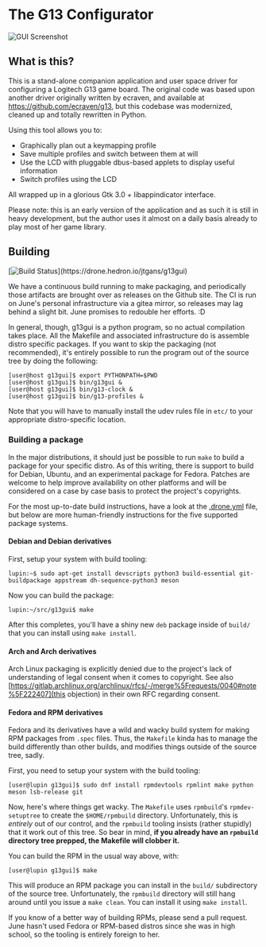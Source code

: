 The G13 Configurator
====================

![GUI Screenshot](assets/g13gui.png)

## What is this?

This is a stand-alone companion application and user space driver for
configuring a Logitech G13 game board. The original code was based upon another
driver originally written by ecraven, and available at
https://github.com/ecraven/g13, but this codebase was modernized, cleaned up
and totally rewritten in Python.

Using this tool allows you to:

  - Graphically plan out a keymapping profile
  - Save multiple profiles and switch between them at will
  - Use the LCD with pluggable dbus-based applets to display
    useful information
  - Switch profiles using the LCD

All wrapped up in a glorious Gtk 3.0 + libappindicator interface.

Please note: this is an early version of the application and as such it is still
in heavy development, but the author uses it almost on a daily basis already to
play most of her game library.

## Building

[![Build Status](https://drone.hedron.io/api/badges/jtgans/g13gui/status.svg?)](https://drone.hedron.io/jtgans/g13gui)

We have a continuous build running to make packaging, and periodically those
artifacts are brought over as releases on the Github site. The CI is run on
June's personal infrastructure via a gitea mirror, so releases may lag behind
a slight bit. June promises to redouble her efforts. :D

In general, though, g13gui is a python program, so no actual compilation takes
place. All the Makefile and associated infrastructure do is assemble distro
specific packages. If you want to skip the packaging (not recommended), it's
entirely possible to run the program out of the source tree by doing the
following:

```
[user@host g13gui]$ export PYTHONPATH=$PWD
[user@host g13gui]$ bin/g13gui &
[user@host g13gui]$ bin/g13-clock &
[user@host g13gui]$ bin/g13-profiles &
```

Note that you will have to manually install the udev rules file in `etc/` to
your appropriate distro-specific location.

### Building a package

In the major distributions, it should just be possible to run `make` to build
a package for your specific distro. As of this writing, there is support to
build for Debian, Ubuntu, and an experimental package for Fedora. Patches are
welcome to help improve availability on other platforms and will be considered
on a case by case basis to protect the project's copyrights.

For the most up-to-date build instructions, have a look at the
[.drone.yml](.drone.yml) file, but below are more human-friendly instructions
for the five supported package systems.

#### Debian and Debian derivatives

First, setup your system with build tooling:

```
lupin:~$ sudo apt-get install devscripts python3 build-essential git-buildpackage appstream dh-sequence-python3 meson
```

Now you can build the package:

```
lupin:~/src/g13gui$ make
```

After this completes, you'll have a shiny new `deb` package inside of `build/` that you can
install using `make install`.

#### Arch and Arch derivatives

Arch Linux packaging is explicitly denied due to the project's lack of understanding of
legal consent when it comes to copyright. See also
[https://gitlab.archlinux.org/archlinux/rfcs/-/merge%5Frequests/0040#note%5F222407](this objection)
in their own RFC regarding consent.

#### Fedora and RPM derivatives

Fedora and its derivatives have a wild and wacky build system for making RPM packages
from `.spec` files. Thus, the `Makefile` kinda has to manage the build differently than
other builds, and modifies things outside of the source tree, sadly.

First, you need to setup your system with the build tooling:

```
[user@lupin g13gui]$ sudo dnf install rpmdevtools rpmlint make python meson lsb-release git
```

Now, here's where things get wacky. The `Makefile` uses `rpmbuild`'s `rpmdev-setuptree`
to create the `$HOME/rpmbuild` directory. Unfortunately, this is _entirely_ out of
our control, and the `rpmbuild` tooling insists (rather stupidly) that it work out
of this tree. So bear in mind, **if you already have an `rpmbuild` directory tree
prepped, the Makefile will clobber it.**

You can build the RPM in the usual way above, with:

```
[user@lupin g13gui]$ make
```

This will produce an RPM package you can install in the `build/` subdirectory
of the source tree. Unfortunately, the `rpmbuild` directory will still hang
around until you issue a `make clean`. You can install it using `make install`.

If you know of a better way of building RPMs, please send a pull request. June
hasn't used Fedora or RPM-based distros since she was in high school, so the
tooling is entirely foreign to her.

